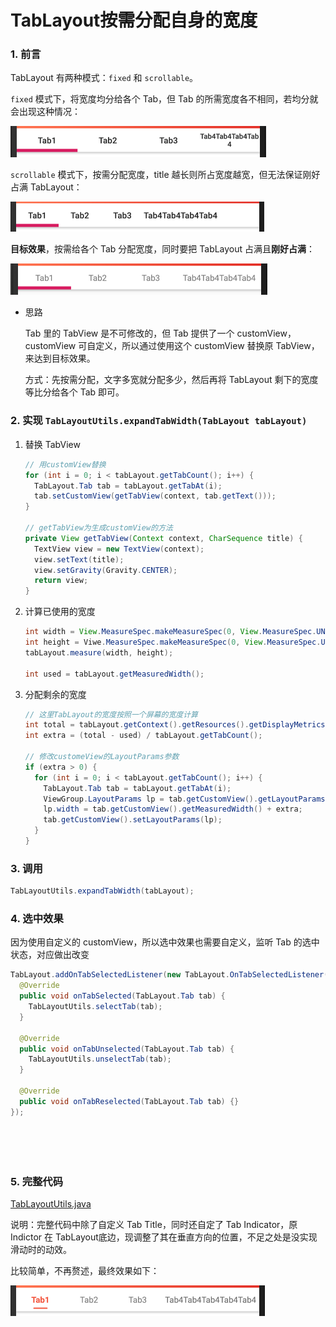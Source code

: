 # TabLayout按需分配自身的宽度

### 1. 前言

TabLayout 有两种模式：`fixed` 和 `scrollable`。

`fixed` 模式下，将宽度均分给各个 Tab，但 Tab  的所需宽度各不相同，若均分就会出现这种情况：

<img src="images/fixed_tablayout.png" alt="fixed" style="zoom:50%;" />

`scrollable` 模式下，按需分配宽度，title 越长则所占宽度越宽，但无法保证刚好占满 TabLayout：

<img src="images/scrollable_tablayout.png" style="zoom:50%;" />

**目标效果**，按需给各个 Tab 分配宽度，同时要把 TabLayout 占满且**刚好占满**：

<img src="images/fixed_fit_tablayout.png" style="zoom:50%;" />



- 思路

  Tab 里的 TabView 是不可修改的，但 Tab 提供了一个 customView，customView 可自定义，所以通过使用这个 customView 替换原 TabView， 来达到目标效果。

  方式：先按需分配，文字多宽就分配多少，然后再将 TabLayout 剩下的宽度等比分给各个 Tab 即可。

### 2. 实现  `TabLayoutUtils.expandTabWidth(TabLayout tabLayout)`

1. 替换 TabView

   ```java
   // 用customView替换
   for (int i = 0; i < tabLayout.getTabCount(); i++) {
     TabLayout.Tab tab = tabLayout.getTabAt(i);
     tab.setCustomView(getTabView(context, tab.getText()));
   }
   
   // getTabView为生成customView的方法
   private View getTabView(Context context, CharSequence title) {
     TextView view = new TextView(context);
     view.setText(title);
     view.setGravity(Gravity.CENTER);
     return view;
   }
   ```


2. 计算已使用的宽度

   ```java
   int width = View.MeasureSpec.makeMeasureSpec(0, View.MeasureSpec.UNSPECIFIED);
   int height = Viwe.MeasureSpec.makeMeasureSpec(0, View.MeasureSpec.UNSPECIFIED);
   tabLayout.measure(width, height);
   
   int used = tabLayout.getMeasuredWidth();
   ```

3. 分配剩余的宽度

   ```java
   // 这里TabLayout的宽度按照一个屏幕的宽度计算
   int total = tabLayout.getContext().getResources().getDisplayMetrics().widthPixels;
   int extra = (total - used) / tabLayout.getTabCount();
   
   // 修改customeView的LayoutParams参数
   if (extra > 0) {
     for (int i = 0; i < tabLayout.getTabCount(); i++) {
       TabLayout.Tab tab = tabLayout.getTabAt(i);
       ViewGroup.LayoutParams lp = tab.getCustomView().getLayoutParams();
       lp.width = tab.getCustomView().getMeasuredWidth() + extra;
       tab.getCustomView().setLayoutParams(lp);
     }
   }
   ```

### 3. 调用

```java
TabLayoutUtils.expandTabWidth(tabLayout);
```

### 4. 选中效果

因为使用自定义的 customView，所以选中效果也需要自定义，监听 Tab 的选中状态，对应做出改变

```java
TabLayout.addOnTabSelectedListener(new TabLayout.OnTabSelectedListener() {
  @Override
  public void onTabSelected(TabLayout.Tab tab) {
    TabLayoutUtils.selectTab(tab);
  }
  
  @Override
  public void onTabUnselected(TabLayout.Tab tab) {
    TabLayoutUtils.unselectTab(tab);
  }
  
  @Override
  public void onTabReselected(TabLayout.Tab tab) {}
});






```

### 5. 完整代码

[TabLayoutUtils.java](TabLayoutUtils.java)

说明：完整代码中除了自定义 Tab Title，同时还自定了 Tab Indicator，原 Indictor 在 TabLayout底边，现调整了其在垂直方向的位置，不足之处是没实现滑动时的动效。

比较简单，不再赘述，最终效果如下：

<img src="images/final_tablayout.png" style="zoom:50%;" />